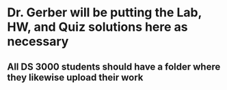 # Dr. Gerber will be putting the Lab, HW, and Quiz solutions here as necessary
## All DS 3000 students should have a folder where they likewise upload their work
